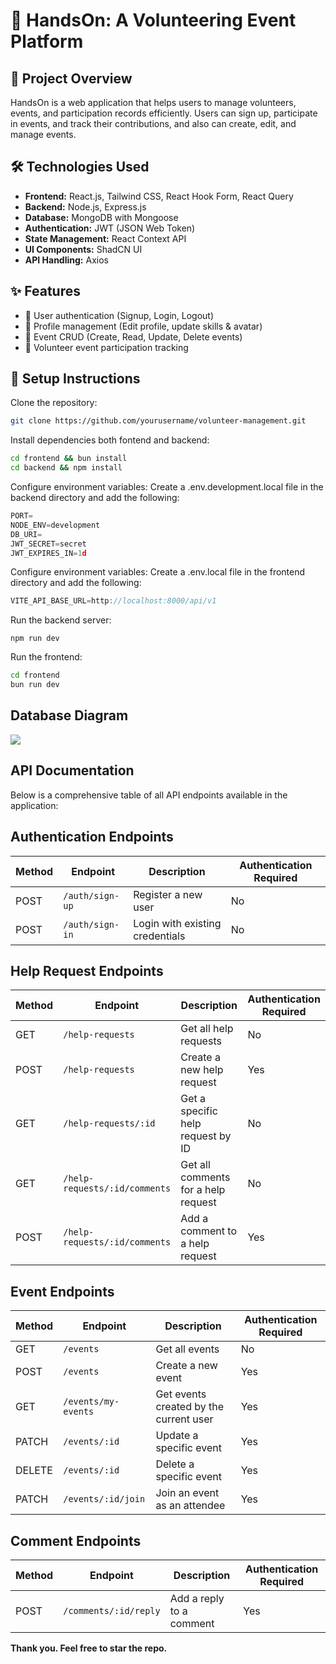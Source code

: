 # 🚀 HandsOn: A Volunteering Event Platform

## 📌 Project Overview

HandsOn is a web application that helps users to manage volunteers, events, and participation records efficiently. Users can sign up, participate in events, and track their contributions, and also can create, edit, and manage events.

## 🛠 Technologies Used

- **Frontend:** React.js, Tailwind CSS, React Hook Form, React Query
- **Backend:** Node.js, Express.js
- **Database:** MongoDB with Mongoose
- **Authentication:** JWT (JSON Web Token)
- **State Management:** React Context API
- **UI Components:** ShadCN UI
- **API Handling:** Axios

## ✨ Features

- 🔹 User authentication (Signup, Login, Logout)
- 🔹 Profile management (Edit profile, update skills & avatar)
- 🔹 Event CRUD (Create, Read, Update, Delete events)
- 🔹 Volunteer event participation tracking

## 🔧 Setup Instructions

Clone the repository:

```bash
git clone https://github.com/yourusername/volunteer-management.git
```

Install dependencies both fontend and backend:

```bash
cd frontend && bun install
cd backend && npm install
```

Configure environment variables:
Create a .env.development.local file in the backend directory and add the following:

```js
PORT=
NODE_ENV=development
DB_URI=
JWT_SECRET=secret
JWT_EXPIRES_IN=1d
```

Configure environment variables:
Create a .env.local file in the frontend directory and add the following:

```js
VITE_API_BASE_URL=http://localhost:8000/api/v1
```

Run the backend server:

```
npm run dev
```

Run the frontend:

```bash
cd frontend
bun run dev
```

## Database Diagram

[![](https://mermaid.ink/img/pako:eNqVVF1vmzAU_SuWn9MIkvAR3qZ1UvewTlq7ly3T5OI78Ao2vTZpWZr_PhMIocVSU4QQPj73-twv72iqONCEAl4KliErN5LY57sGJM_PFxdqRz5tQRqSkA1NEZgBTZh9a5Mr3NARfa9e0ZkxILl-Qep9XkFRfYOHGvQ5nnujj6os35Qy9uywy9mg5wi7WQShKgQM7JGcXfffPl_v_kJqPnPyW_ATemNQyIxIVsIEhJKJYoJWTOtHhRMfP38RfS-KQjs2hDSANszJHmFbZhie4Ou6vLO6K2VNRuwPiKwhW1XU1hPgldBGYdPt78dRdyV9M-wB7SvyWpYRppgmhINOUVRGKDm1yK1y-SJhl7bshNvPhKxtzOZWuHIuuRMvVMqc51oYsiEX49hs3ru2BtCOTI2779w2eX9aasxAps0ZmR_JTrv-dqk-tv75Fc5Pcb6j_vDkYlcM7eG9Bqf04yh2yumMloB2jLi9tw6SN9TkYOtL29nlDO_boW15Voi6aWRKE4M1zCiqOstp8ocV2q7qqu2j_t47Uiomfyg1LIELOxRfukvycFceKDTZ0SeaLKJ4vgyiYO0vPC8M16sZbWjiz-NV7PlRHCyj0PeiMNjP6L-DU2--Xi-jIPRX3iJuzYL9f2OasIg?type=png)](https://mermaid.live/edit#pako:eNqVVF1vmzAU_SuWn9MIkvAR3qZ1UvewTlq7ly3T5OI78Ao2vTZpWZr_PhMIocVSU4QQPj73-twv72iqONCEAl4KliErN5LY57sGJM_PFxdqRz5tQRqSkA1NEZgBTZh9a5Mr3NARfa9e0ZkxILl-Qep9XkFRfYOHGvQ5nnujj6os35Qy9uywy9mg5wi7WQShKgQM7JGcXfffPl_v_kJqPnPyW_ATemNQyIxIVsIEhJKJYoJWTOtHhRMfP38RfS-KQjs2hDSANszJHmFbZhie4Ou6vLO6K2VNRuwPiKwhW1XU1hPgldBGYdPt78dRdyV9M-wB7SvyWpYRppgmhINOUVRGKDm1yK1y-SJhl7bshNvPhKxtzOZWuHIuuRMvVMqc51oYsiEX49hs3ru2BtCOTI2779w2eX9aasxAps0ZmR_JTrv-dqk-tv75Fc5Pcb6j_vDkYlcM7eG9Bqf04yh2yumMloB2jLi9tw6SN9TkYOtL29nlDO_boW15Voi6aWRKE4M1zCiqOstp8ocV2q7qqu2j_t47Uiomfyg1LIELOxRfukvycFceKDTZ0SeaLKJ4vgyiYO0vPC8M16sZbWjiz-NV7PlRHCyj0PeiMNjP6L-DU2--Xi-jIPRX3iJuzYL9f2OasIg)

## API Documentation

Below is a comprehensive table of all API endpoints available in the application:

## Authentication Endpoints

| Method | Endpoint        | Description                     | Authentication Required |
| ------ | --------------- | ------------------------------- | ----------------------- |
| POST   | `/auth/sign-up` | Register a new user             | No                      |
| POST   | `/auth/sign-in` | Login with existing credentials | No                      |

## Help Request Endpoints

| Method | Endpoint                      | Description                         | Authentication Required |
| ------ | ----------------------------- | ----------------------------------- | ----------------------- |
| GET    | `/help-requests`              | Get all help requests               | No                      |
| POST   | `/help-requests`              | Create a new help request           | Yes                     |
| GET    | `/help-requests/:id`          | Get a specific help request by ID   | No                      |
| GET    | `/help-requests/:id/comments` | Get all comments for a help request | No                      |
| POST   | `/help-requests/:id/comments` | Add a comment to a help request     | Yes                     |

## Event Endpoints

| Method | Endpoint            | Description                            | Authentication Required |
| ------ | ------------------- | -------------------------------------- | ----------------------- |
| GET    | `/events`           | Get all events                         | No                      |
| POST   | `/events`           | Create a new event                     | Yes                     |
| GET    | `/events/my-events` | Get events created by the current user | Yes                     |
| PATCH  | `/events/:id`       | Update a specific event                | Yes                     |
| DELETE | `/events/:id`       | Delete a specific event                | Yes                     |
| PATCH  | `/events/:id/join`  | Join an event as an attendee           | Yes                     |

## Comment Endpoints

| Method | Endpoint              | Description              | Authentication Required |
| ------ | --------------------- | ------------------------ | ----------------------- |
| POST   | `/comments/:id/reply` | Add a reply to a comment | Yes                     |

**Thank you. Feel free to star the repo.**
